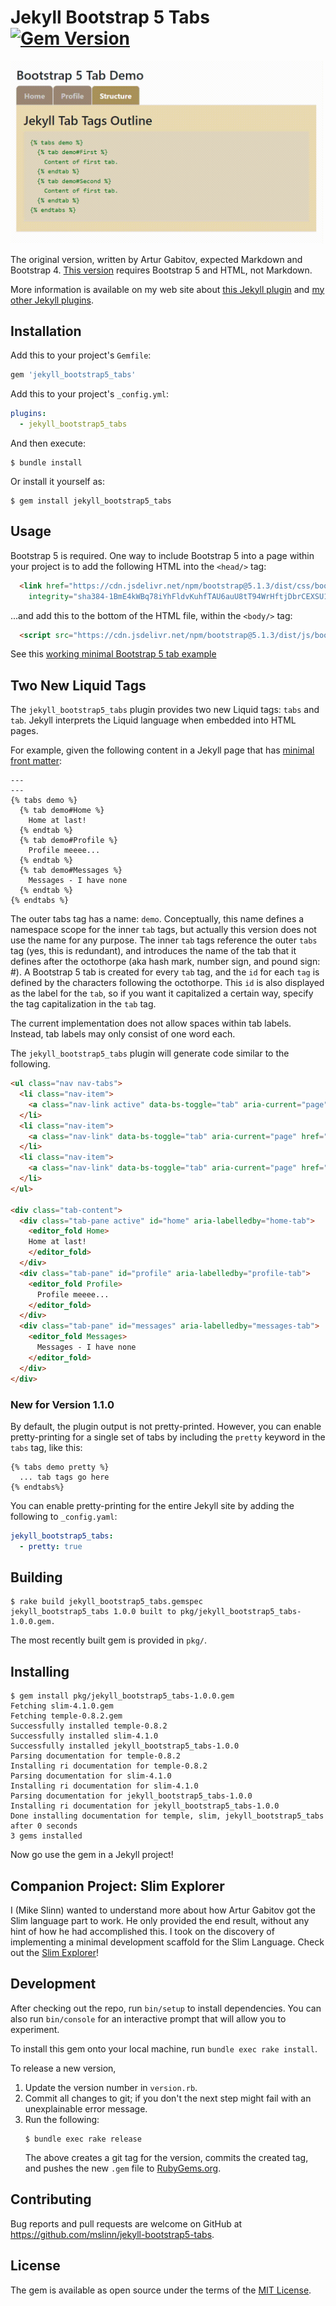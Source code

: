 Jekyll Bootstrap 5 Tabs
[![Gem Version](https://badge.fury.io/rb/jekyll_bootstrap5_tabs.svg)](https://badge.fury.io/rb/jekyll_bootstrap5_tabs)
===========

<img src="docs/tabDemo.gif" width="500" height="auto" />

The original version, written by Artur Gabitov, expected Markdown and Bootstrap 4.
[This version](https://rubygems.org/gems/jekyll_bootstrap5_tabs) requires Bootstrap 5 and HTML, not Markdown.

More information is available on my web site about
[this Jekyll plugin](https://www.mslinn.com/blog/2022/02/13/jekyll-gem.html)
and [my other Jekyll plugins](https://www.mslinn.com/blog/2020/10/03/jekyll-plugins.html).


## Installation

Add this to your project's `Gemfile`:
```ruby
gem 'jekyll_bootstrap5_tabs'
```

Add this to your project's `_config.yml`:

```yaml
plugins:
  - jekyll_bootstrap5_tabs
```

And then execute:

    $ bundle install

Or install it yourself as:

    $ gem install jekyll_bootstrap5_tabs


## Usage

Bootstrap 5 is required.
One way to include Bootstrap 5 into a page within your project is to add the following HTML into the `<head/>` tag:
```html
  <link href="https://cdn.jsdelivr.net/npm/bootstrap@5.1.3/dist/css/bootstrap.min.css" rel="stylesheet"
    integrity="sha384-1BmE4kWBq78iYhFldvKuhfTAU6auU8tT94WrHftjDbrCEXSU1oBoqyl2QvZ6jIW3" crossorigin="anonymous">
```
...and add this to the bottom of the HTML file, within the `<body/>` tag:
```html
  <script src="https://cdn.jsdelivr.net/npm/bootstrap@5.1.3/dist/js/bootstrap.bundle.min.js"></script>
```

See this [working minimal Bootstrap 5 tab example](https://codepen.io/mslinn/pen/OJOjVPR)


## Two New Liquid Tags
The `jekyll_bootstrap5_tabs` plugin provides two new Liquid tags: `tabs` and `tab`.
Jekyll interprets the Liquid language when embedded into HTML pages.

For example, given the following content in a Jekyll page that has
[minimal front matter](https://jekyllrb.com/docs/front-matter/):
```
---
---
{% tabs demo %}
  {% tab demo#Home %}
    Home at last!
  {% endtab %}
  {% tab demo#Profile %}
    Profile meeee...
  {% endtab %}
  {% tab demo#Messages %}
    Messages - I have none
  {% endtab %}
{% endtabs %}
```
The outer tabs tag has a name: `demo`.
Conceptually, this name defines a namespace scope for the inner `tab` tags, but actually this version does not use the name for any purpose.
The inner `tab` tags reference the outer `tabs` tag (yes, this is redundant),
and introduces the name of the tab that it defines after the octothorpe (aka hash mark, number sign, and pound sign: #). A Bootstrap 5 tab is created for every `tab` tag, and the `id` for each `tag` is defined by the characters following the octothorpe.
This `id` is also displayed as the label for the `tab`, so if you want it capitalized a certain way, specify the tag capitalization in the `tab` tag.

The current implementation does not allow spaces within tab labels.
Instead, tab labels may only consist of one word each.

The `jekyll_bootstrap5_tabs` plugin will generate code similar to the following.
```html
<ul class="nav nav-tabs">
  <li class="nav-item">
    <a class="nav-link active" data-bs-toggle="tab" aria-current="page" href="#home">Home</a>
  </li>
  <li class="nav-item">
    <a class="nav-link" data-bs-toggle="tab" aria-current="page" href="#profile">Profile</a>
  </li>
  <li class="nav-item">
    <a class="nav-link" data-bs-toggle="tab" aria-current="page" href="#messages">Messages</a>
  </li>
</ul>

<div class="tab-content">
  <div class="tab-pane active" id="home" aria-labelledby="home-tab">
    <editor_fold Home>
    Home at last!
    </editor_fold>
  </div>
  <div class="tab-pane" id="profile" aria-labelledby="profile-tab">
    <editor_fold Profile>
      Profile meeee...
    </editor_fold>
  </div>
  <div class="tab-pane" id="messages" aria-labelledby="messages-tab">
    <editor_fold Messages>
      Messages - I have none
    </editor_fold>
  </div>
</div>
```

### New for Version 1.1.0
By default, the plugin output is not pretty-printed.
However, you can enable pretty-printing for a single set of tabs by including the `pretty` keyword in the `tabs` tag, like this:
```
{% tabs demo pretty %}
  ... tab tags go here
{% endtabs%}
```

You can enable pretty-printing for the entire Jekyll site by adding the following to `_config.yaml`:
```yaml
jekyll_bootstrap5_tabs:
  - pretty: true
```


## Building

```shell
$ rake build jekyll_bootstrap5_tabs.gemspec
jekyll_bootstrap5_tabs 1.0.0 built to pkg/jekyll_bootstrap5_tabs-1.0.0.gem.
```

The most recently built gem is provided in `pkg/`.


## Installing

```shell
$ gem install pkg/jekyll_bootstrap5_tabs-1.0.0.gem
Fetching slim-4.1.0.gem
Fetching temple-0.8.2.gem
Successfully installed temple-0.8.2
Successfully installed slim-4.1.0
Successfully installed jekyll_bootstrap5_tabs-1.0.0
Parsing documentation for temple-0.8.2
Installing ri documentation for temple-0.8.2
Parsing documentation for slim-4.1.0
Installing ri documentation for slim-4.1.0
Parsing documentation for jekyll_bootstrap5_tabs-1.0.0
Installing ri documentation for jekyll_bootstrap5_tabs-1.0.0
Done installing documentation for temple, slim, jekyll_bootstrap5_tabs after 0 seconds
3 gems installed
```

Now go use the gem in a Jekyll project!

## Companion Project: Slim Explorer
I (Mike Slinn) wanted to understand more about how Artur Gabitov got the Slim language part to work.
He only provided the end result, without any hint of how he had accomplished this.
I took on the discovery of implementing a minimal development scaffold for the Slim Language.
Check out the [Slim Explorer](https://github.com/mslinn/slim_explorer)!


## Development

After checking out the repo, run `bin/setup` to install dependencies.
You can also run `bin/console` for an interactive prompt that will allow you to experiment.

To install this gem onto your local machine, run `bundle exec rake install`.


To release a new version, 
  1. Update the version number in `version.rb`.
  2. Commit all changes to git; if you don't the next step might fail with an unexplainable error message.
  3. Run the following:
     ```shell
     $ bundle exec rake release
     ```
     The above creates a git tag for the version, commits the created tag, 
     and pushes the new `.gem` file to [RubyGems.org](https://rubygems.org).


## Contributing

Bug reports and pull requests are welcome on GitHub at https://github.com/mslinn/jekyll-bootstrap5-tabs.


## License

The gem is available as open source under the terms of the [MIT License](https://opensource.org/licenses/MIT).
